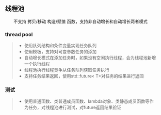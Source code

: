 ## 线程池
&emsp;&emsp;不支持 拷贝/移动 构造/赋值 函数，支持非自动增长和自动增长两者模式
### thread pool
> * 使用队列结构和条件变量实现任务队列
> * 使用模板，支持对可变参数任务的添加
> * 自动增长模式在添加任务时，如果没有空闲执行线程，会为线程池新增一个执行线程
> * 线程池执行线程竞争从任务队列获取任务执行
> * 支持任务结果返回，使用std::future< T>对任务的结果进行返回
### 测试
> * 使用普通函数、类普通成员函数、lambda对象、类静态成员函数等作为任务，对线程池进行测试，对future返回结果验证